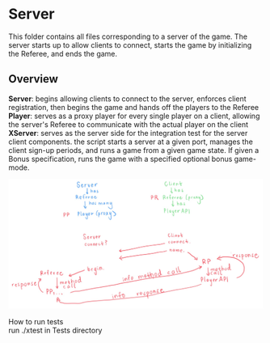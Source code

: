 # Server
This folder contains all files corresponding to a server of the game. The server starts up to 
allow clients to connect, starts the game by initializing the Referee, and ends the game.

## Overview
**Server**: begins allowing clients to connect to the server, enforces client registration,
then begins the game and hands off the players to the Referee
**Player**: serves as a proxy player for every single player on a client, allowing the server's
Referee to communicate with the actual player on the client
**XServer**: serves as the server side for the integration test for the server client components.
the script starts a server at a given port, manages the client sign-up periods, and runs
a game from a given game state.
If given a Bonus specification, runs the game with a specified optional bonus game-mode.

![My Image](../Common/Assets/Remote-protocol.jpeg)

How to run tests  
run ./xtest in Tests directory